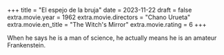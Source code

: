 +++
title = "El espejo de la bruja"
date = 2023-11-22
draft = false
extra.movie.year = 1962
extra.movie.directors = "Chano Urueta"
extra.movie.en_title = "The Witch's Mirror"
extra.movie.rating = 6
+++

When he says he is a man of science, he actually means he is an amateur Frankenstein.<!-- more -->